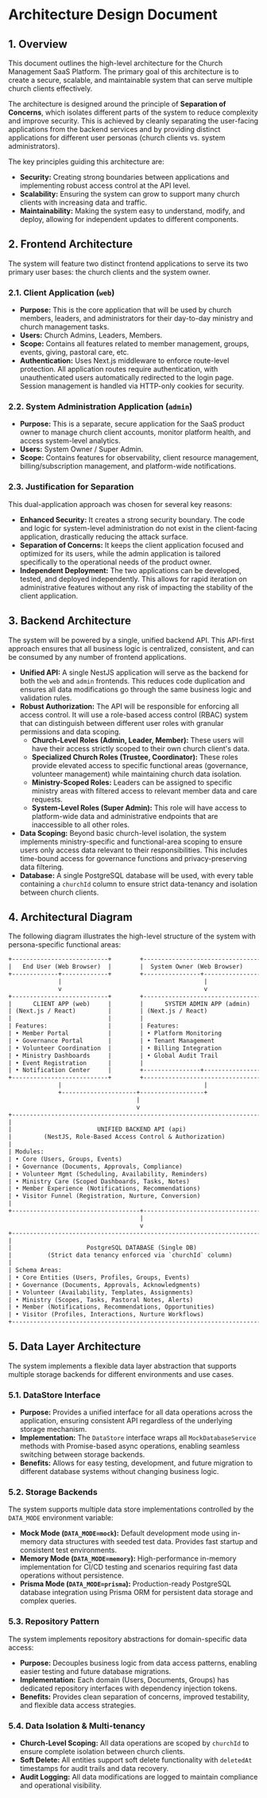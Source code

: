 # Architecture Design Document

## 1. Overview

This document outlines the high-level architecture for the Church Management SaaS Platform. The
primary goal of this architecture is to create a secure, scalable, and maintainable system that can
serve multiple church clients effectively.

The architecture is designed around the principle of **Separation of Concerns**, which isolates
different parts of the system to reduce complexity and improve security. This is achieved by cleanly
separating the user-facing applications from the backend services and by providing distinct
applications for different user personas (church clients vs. system administrators).

The key principles guiding this architecture are:

- **Security:** Creating strong boundaries between applications and implementing robust access
  control at the API level.
- **Scalability:** Ensuring the system can grow to support many church clients with increasing data
  and traffic.
- **Maintainability:** Making the system easy to understand, modify, and deploy, allowing for
  independent updates to different components.

## 2. Frontend Architecture

The system will feature two distinct frontend applications to serve its two primary user bases: the
church clients and the system owner.

### 2.1. Client Application (`web`)

- **Purpose:** This is the core application that will be used by church members, leaders, and
  administrators for their day-to-day ministry and church management tasks.
- **Users:** Church Admins, Leaders, Members.
- **Scope:** Contains all features related to member management, groups, events, giving, pastoral
  care, etc.
- **Authentication:** Uses Next.js middleware to enforce route-level protection. All application
  routes require authentication, with unauthenticated users automatically redirected to the login
  page. Session management is handled via HTTP-only cookies for security.

### 2.2. System Administration Application (`admin`)

- **Purpose:** This is a separate, secure application for the SaaS product owner to manage church
  client accounts, monitor platform health, and access system-level analytics.
- **Users:** System Owner / Super Admin.
- **Scope:** Contains features for observability, client resource management, billing/subscription
  management, and platform-wide notifications.

### 2.3. Justification for Separation

This dual-application approach was chosen for several key reasons:

- **Enhanced Security:** It creates a strong security boundary. The code and logic for system-level
  administration do not exist in the client-facing application, drastically reducing the attack
  surface.
- **Separation of Concerns:** It keeps the client application focused and optimized for its users,
  while the admin application is tailored specifically to the operational needs of the product
  owner.
- **Independent Deployment:** The two applications can be developed, tested, and deployed
  independently. This allows for rapid iteration on administrative features without any risk of
  impacting the stability of the client application.

## 3. Backend Architecture

The system will be powered by a single, unified backend API. This API-first approach ensures that
all business logic is centralized, consistent, and can be consumed by any number of frontend
applications.

- **Unified API:** A single NestJS application will serve as the backend for both the `web` and
  `admin` frontends. This reduces code duplication and ensures all data modifications go through the
  same business logic and validation rules.
- **Robust Authorization:** The API will be responsible for enforcing all access control. It will
  use a role-based access control (RBAC) system that can distinguish between different user roles
  with granular permissions and data scoping.
  - **Church-Level Roles (Admin, Leader, Member):** These users will have their access strictly
    scoped to their own church client's data.
  - **Specialized Church Roles (Trustee, Coordinator):** These roles provide elevated access to
    specific functional areas (governance, volunteer management) while maintaining church data
    isolation.
  - **Ministry-Scoped Roles:** Leaders can be assigned to specific ministry areas with filtered
    access to relevant member data and care requests.
  - **System-Level Roles (Super Admin):** This role will have access to platform-wide data and
    administrative endpoints that are inaccessible to all other roles.
- **Data Scoping:** Beyond basic church-level isolation, the system implements ministry-specific
  and functional-area scoping to ensure users only access data relevant to their responsibilities.
  This includes time-bound access for governance functions and privacy-preserving data filtering.
- **Database:** A single PostgreSQL database will be used, with every table containing a `churchId`
  column to ensure strict data-tenancy and isolation between church clients.

## 4. Architectural Diagram

The following diagram illustrates the high-level structure of the system with persona-specific functional areas:

```txt
+---------------------------+        +---------------------------------+
|   End User (Web Browser)  |        |  System Owner (Web Browser)     |
+-------------+-------------+        +----------------+----------------+
              |                                        |
              v                                        v
+---------------------------+        +---------------------------------+
|      CLIENT APP (web)     |        |      SYSTEM ADMIN APP (admin)   |
| (Next.js / React)         |        | (Next.js / React)               |
|                           |        |                                 |
| Features:                 |        | Features:                       |
| • Member Portal           |        | • Platform Monitoring          |
| • Governance Portal       |        | • Tenant Management            |
| • Volunteer Coordination  |        | • Billing Integration          |
| • Ministry Dashboards     |        | • Global Audit Trail           |
| • Event Registration      |        |                                 |
| • Notification Center     |        +----------------+----------------+
+---------------------------+        +---------------------------------+
              |                                        |
              +---------------------+------------------+
                                    |
                                    v
+----------------------------------------------------------------------+
|                                                                      |
|                        UNIFIED BACKEND API (api)                       |
|         (NestJS, Role-Based Access Control & Authorization)          |
|                                                                      |
| Modules:                                                            |
| • Core (Users, Groups, Events)                                      |
| • Governance (Documents, Approvals, Compliance)                     |
| • Volunteer Mgmt (Scheduling, Availability, Reminders)              |
| • Ministry Care (Scoped Dashboards, Tasks, Notes)                   |
| • Member Experience (Notifications, Recommendations)                |
| • Visitor Funnel (Registration, Nurture, Conversion)                |
|                                                                      |
+------------------------------------+---------------------------------+
                                     |
                                     v
+----------------------------------------------------------------------+
|                                                                      |
|                     PostgreSQL DATABASE (Single DB)                  |
|          (Strict data tenancy enforced via `churchId` column)        |
|                                                                      |
| Schema Areas:                                                       |
| • Core Entities (Users, Profiles, Groups, Events)                   |
| • Governance (Documents, Approvals, Acknowledgments)                |
| • Volunteer (Availability, Templates, Assignments)                  |
| • Ministry (Scopes, Tasks, Pastoral Notes, Alerts)                  |
| • Member (Notifications, Recommendations, Opportunities)            |
| • Visitor (Profiles, Interactions, Nurture Workflows)               |
+----------------------------------------------------------------------+
```

## 5. Data Layer Architecture

The system implements a flexible data layer abstraction that supports multiple storage backends for different environments and use cases.

### 5.1. DataStore Interface

- **Purpose:** Provides a unified interface for all data operations across the application, ensuring consistent API regardless of the underlying storage mechanism.
- **Implementation:** The `DataStore` interface wraps all `MockDatabaseService` methods with Promise-based async operations, enabling seamless switching between storage backends.
- **Benefits:** Allows for easy testing, development, and future migration to different database systems without changing business logic.

### 5.2. Storage Backends

The system supports multiple data store implementations controlled by the `DATA_MODE` environment variable:

- **Mock Mode (`DATA_MODE=mock`):** Default development mode using in-memory data structures with seeded test data. Provides fast startup and consistent test environments.
- **Memory Mode (`DATA_MODE=memory`):** High-performance in-memory implementation for CI/CD testing and scenarios requiring fast data operations without persistence.
- **Prisma Mode (`DATA_MODE=prisma`):** Production-ready PostgreSQL database integration using Prisma ORM for persistent data storage and complex queries.

### 5.3. Repository Pattern

The system implements repository abstractions for domain-specific data access:

- **Purpose:** Decouples business logic from data access patterns, enabling easier testing and future database migrations.
- **Implementation:** Each domain (Users, Documents, Groups) has dedicated repository interfaces with dependency injection tokens.
- **Benefits:** Provides clean separation of concerns, improved testability, and flexible data access strategies.

### 5.4. Data Isolation & Multi-tenancy

- **Church-Level Scoping:** All data operations are scoped by `churchId` to ensure complete isolation between church clients.
- **Soft Delete:** All entities support soft delete functionality with `deletedAt` timestamps for audit trails and data recovery.
- **Audit Logging:** All data modifications are logged to maintain compliance and operational visibility.
